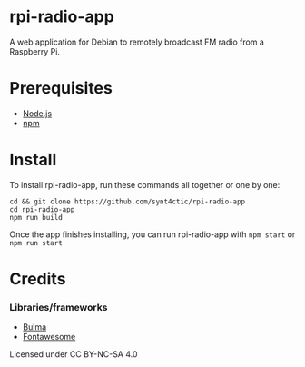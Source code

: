 # rpi-radio-app

A web application for Debian to remotely broadcast FM radio from a Raspberry Pi.

# Prerequisites

-   [Node.js](https://nodejs.org)
-   [npm](https://npmjs.org)

# Install

To install rpi-radio-app, run these commands all together or one by one:

```
cd && git clone https://github.com/synt4ctic/rpi-radio-app
cd rpi-radio-app
npm run build
```

Once the app finishes installing, you can run rpi-radio-app with `npm start` or `npm run start`

# Credits

### Libraries/frameworks

-   [Bulma](https://bulma.io)
-   [Fontawesome](https://fontawesome.com)

Licensed under CC BY-NC-SA 4.0
